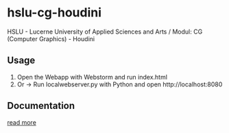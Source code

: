 # hslu-cg-houdini
HSLU - Lucerne University of Applied Sciences and Arts / Modul: CG (Computer Graphics) - Houdini

## Usage
1. Open the Webapp with Webstorm and run index.html
2. Or -> Run localwebserver.py with Python and open http://localhost:8080

## Documentation
[read more](doc/doc.md)
